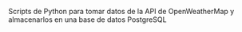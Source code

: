 Scripts de Python para tomar datos de la API de OpenWeatherMap y almacenarlos en una base de datos PostgreSQL
